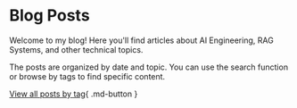# Blog Posts

Welcome to my blog! Here you'll find articles about AI Engineering, RAG Systems, and other technical topics.

The posts are organized by date and topic. You can use the search function or browse by tags to find specific content.

[View all posts by tag](tags.md){ .md-button } 